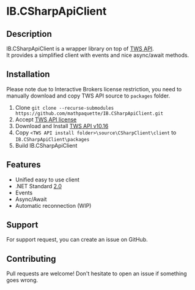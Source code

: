 # IB.CSharpApiClient

## Description
IB.CSharpApiClient is a wrapper library on top of [TWS API](https://interactivebrokers.github.io/tws-api/introduction.html).  
It provides a simplified client with events and nice async/await methods.

## Installation
Please note due to Interactive Brokers license restriction, you need to manually download and copy TWS API source to `packages` folder.

1. Clone `git clone --recurse-submodules https://github.com/mathpaquette/IB.CSharpApiClient.git` 
2. Accept [TWS API license](https://interactivebrokers.github.io/) 
3. Download and Install [TWS API v10.16](https://interactivebrokers.github.io/downloads/TWS%20API%20Install%201016.01.msi) 
4. Copy `<TWS API install folder>\source\CSharpClient\client` to `IB.CSharpApiClient\packages`
5. Build IB.CSharpApiClient
   
## Features
- Unified easy to use client
- .NET Standard [2.0](https://docs.microsoft.com/en-us/dotnet/standard/net-standard?tabs=net-standard-2-0)
- Events
- Async/Await
- Automatic reconnection (WIP)

## Support
For support request, you can create an issue on GitHub.

## Contributing
Pull requests are welcome! Don't hesitate to open an issue if something goes wrong.
